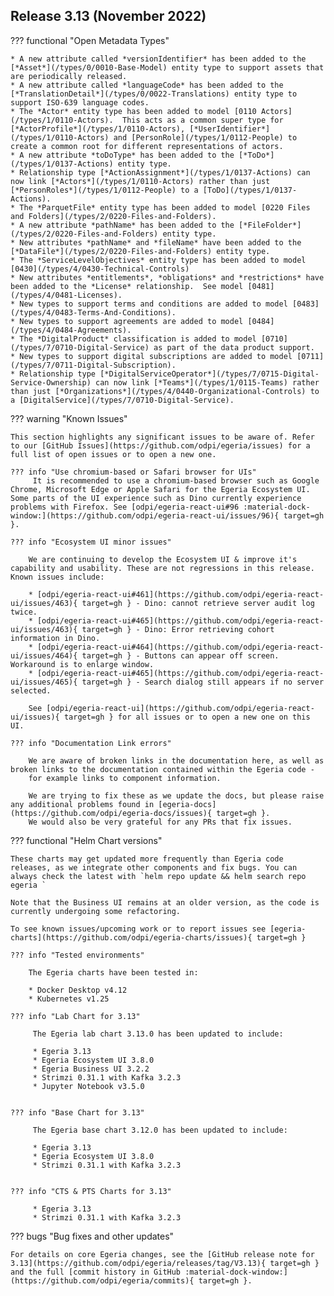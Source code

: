 <!-- SPDX-License-Identifier: CC-BY-4.0 -->
<!-- Copyright Contributors to the Egeria project. -->

## Release 3.13 (November 2022)

??? functional "Open Metadata Types"

    * A new attribute called *versionIdentifier* has been added to the [*Asset*](/types/0/0010-Base-Model) entity type to support assets that are periodically released.
    * A new attribute called *languageCode* has been added to the [*TranslationDetail*](/types/0/0022-Translations) entity type to support ISO-639 language codes.
    * The *Actor* entity type has been added to model [0110 Actors](/types/1/0110-Actors).  This acts as a common super type for [*ActorProfile*](/types/1/0110-Actors), [*UserIdentifier*](/types/1/0110-Actors) and [PersonRole](/types/1/0112-People) to create a common root for different representations of actors.
    * A new attribute *toDoType* has been added to the [*ToDo*](/types/1/0137-Actions) entity type.
    * Relationship type [*ActionAssignment*](/types/1/0137-Actions) can now link [*Actors*](/types/1/0110-Actors) rather than just [*PersonRoles*](/types/1/0112-People) to a [ToDo](/types/1/0137-Actions).
    * The *ParquetFile* entity type has been added to model [0220 Files and Folders](/types/2/0220-Files-and-Folders).
    * A new attribute *pathName* has been added to the [*FileFolder*](/types/2/0220-Files-and-Folders) entity type.
    * New attributes *pathName* and *fileName* have been added to the [*DataFile*](/types/2/0220-Files-and-Folders) entity type.
    * The *ServiceLevelObjectives* entity type has been added to model [0430](/types/4/0430-Technical-Controls)
    * New attributes *entitlements*, *obligations* and *restrictions* have been added to the *License* relationship.  See model [0481](/types/4/0481-Licenses).
    * New types to support terms and conditions are added to model [0483](/types/4/0483-Terms-And-Conditions).
    * New types to support agreements are added to model [0484](/types/4/0484-Agreements).
    * The *DigitalProduct* classification is added to model [0710](/types/7/0710-Digital-Service) as part of the data product support.
    * New types to support digital subscriptions are added to model [0711](/types/7/0711-Digital-Subscription).
    * Relationship type [*DigitalServiceOperator*](/types/7/0715-Digital-Service-Ownership) can now link [*Teams*](/types/1/0115-Teams) rather than just [*Organizations*](/types/4/0440-Organizational-Controls) to a [DigitalService](/types/7/0710-Digital-Service).


??? warning "Known Issues"

    This section highlights any significant issues to be aware of. Refer to our [GitHub Issues](https://github.com/odpi/egeria/issues) for a full list of open issues or to open a new one.

    ??? info "Use chromium-based or Safari browser for UIs"
         It is recommended to use a chromium-based browser such as Google Chrome, Microsoft Edge or Apple Safari for the Egeria Ecosystem UI. Some parts of the UI experience such as Dino currently experience problems with Firefox. See [odpi/egeria-react-ui#96 :material-dock-window:](https://github.com/odpi/egeria-react-ui/issues/96){ target=gh }.

    ??? info "Ecosystem UI minor issues"

        We are continuing to develop the Ecosystem UI & improve it's capability and usability. These are not regressions in this release. Known issues include:

        * [odpi/egeria-react-ui#461](https://github.com/odpi/egeria-react-ui/issues/463){ target=gh } - Dino: cannot retrieve server audit log twice.
        * [odpi/egeria-react-ui#465](https://github.com/odpi/egeria-react-ui/issues/463){ target=gh } - Dino: Error retrieving cohort information in Dino.
        * [odpi/egeria-react-ui#464](https://github.com/odpi/egeria-react-ui/issues/464){ target=gh } - Buttons can appear off screen. Workaround is to enlarge window.
        * [odpi/egeria-react-ui#465](https://github.com/odpi/egeria-react-ui/issues/465){ target=gh } - Search dialog still appears if no server selected.

        See [odpi/egeria-react-ui](https://github.com/odpi/egeria-react-ui/issues){ target=gh } for all issues or to open a new one on this UI.

    ??? info "Documentation Link errors"

        We are aware of broken links in the documentation here, as well as broken links to the documentation contained within the Egeria code -
        for example links to component information.

        We are trying to fix these as we update the docs, but please raise any additional problems found in [egeria-docs](https://github.com/odpi/egeria-docs/issues){ target=gh }.
        We would also be very grateful for any PRs that fix issues.

??? functional "Helm Chart versions"

    These charts may get updated more frequently than Egeria code releases, as we integrate other components and fix bugs. You can always check the latest with `helm repo update && helm search repo egeria `

    Note that the Business UI remains at an older version, as the code is currently undergoing some refactoring.

    To see known issues/upcoming work or to report issues see [egeria-charts](https://github.com/odpi/egeria-charts/issues){ target=gh }

    ??? info "Tested environments"

        The Egeria charts have been tested in:
        
        * Docker Desktop v4.12
        * Kubernetes v1.25

    ??? info "Lab Chart for 3.13"

         The Egeria lab chart 3.13.0 has been updated to include:

         * Egeria 3.13
         * Egeria Ecosystem UI 3.8.0
         * Egeria Business UI 3.2.2
         * Strimzi 0.31.1 with Kafka 3.2.3
         * Jupyter Notebook v3.5.0


    ??? info "Base Chart for 3.13"

         The Egeria base chart 3.12.0 has been updated to include:

         * Egeria 3.13
         * Egeria Ecosystem UI 3.8.0
         * Strimzi 0.31.1 with Kafka 3.2.3


    ??? info "CTS & PTS Charts for 3.13"

         * Egeria 3.13
         * Strimzi 0.31.1 with Kafka 3.2.3

??? bugs "Bug fixes and other updates"

    For details on core Egeria changes, see the [GitHub release note for 3.13](https://github.com/odpi/egeria/releases/tag/V3.13){ target=gh } and the full [commit history in GitHub :material-dock-window:](https://github.com/odpi/egeria/commits){ target=gh }.


